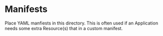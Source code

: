 # Manifests

Place YAML manfiests in this directory. This is often used if an Application needs some extra Resource(s) that in a custom manifest.
